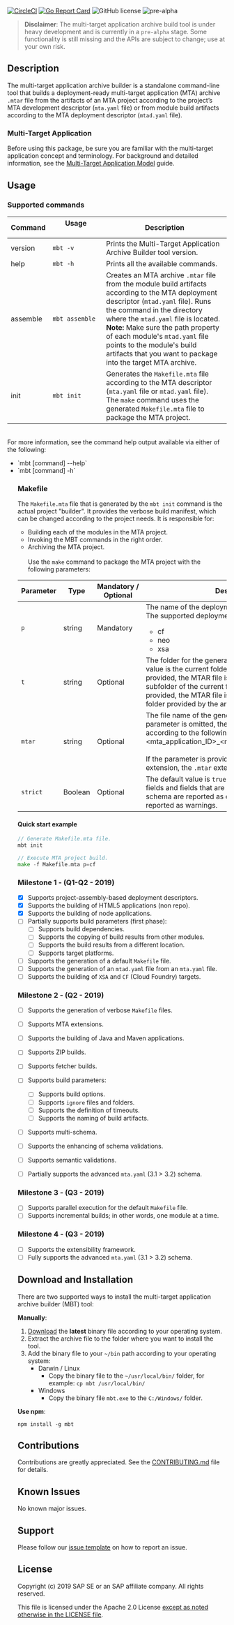 [![CircleCI](https://circleci.com/gh/SAP/cloud-mta-build-tool.svg?style=svg&circle-token=ecedd1dce3592adcd72ee4c61481972c32dcfad7)](https://circleci.com/gh/SAP/cloud-mta-build-tool)
[![Go Report Card](https://goreportcard.com/badge/github.com/SAP/cloud-mta-build-tool)](https://goreportcard.com/report/github.com/SAP/cloud-mta-build-tool)
![GitHub license](https://img.shields.io/badge/license-Apache_2.0-blue.svg)
![pre-alpha](https://img.shields.io/badge/Release-pre--alpha-orange.svg)

> <b>Disclaimer</b>: The multi-target application archive build tool is under heavy development and is currently in a `pre-alpha` stage.
                   Some functionality is still missing and the APIs are subject to change; use at your own risk.



## Description

The multi-target application archive builder is a standalone command-line tool that builds a deployment-ready
multi-target application (MTA) archive `.mtar` file from the artifacts of an MTA project according to the project’s MTA
development descriptor (`mta.yaml` file) or from module build artifacts according to the MTA deployment descriptor (`mtad.yaml` file).

### Multi-Target Application

Before using this package, be sure you are familiar with the multi-target application concept and terminology.
For background and detailed information, see the [Multi-Target Application Model](https://www.sap.com/documents/2016/06/e2f618e4-757c-0010-82c7-eda71af511fa.html) guide.                   

## Usage

### Supported commands

| Command | Usage &nbsp;&nbsp;&nbsp;&nbsp;&nbsp;&nbsp;&nbsp;&nbsp;&nbsp;&nbsp;&nbsp;&nbsp;&nbsp;&nbsp;&nbsp;&nbsp;&nbsp;&nbsp;&nbsp;&nbsp;&nbsp;&nbsp;&nbsp;&nbsp;       | Description                                                    
| ------  | --------       |  ----------                                                    
| version | `mbt -v`     | Prints the Multi-Target Application Archive Builder tool version.                                        | x
| help    | `mbt -h`     | Prints all the available commands.                             
| assemble    | `mbt assemble`     | Creates an MTA archive `.mtar` file from the module build artifacts according to the MTA deployment descriptor (`mtad.yaml` file). Runs the command in the directory where the `mtad.yaml` file is located. **Note:** Make sure the path property of each module's `mtad.yaml` file points to the module's build artifacts that you want to package into the target MTA archive. 
| init    | `mbt init`     | Generates the `Makefile.mta` file according to the MTA descriptor (`mta.yaml` file or `mtad.yaml` file). <br> The `make` command uses the generated `Makefile.mta` file to package the MTA project. 
<br>
For more information, see the command help output available via either of the following: <ul><li>`mbt [command] --help` <li>`mbt [command] -h`

### Makefile
The `Makefile.mta` file that is generated by the `mbt init` command is the actual project "builder". It provides the verbose build manifest, which can be changed according to the project needs. It is responsible for:
- Building each of the modules in the MTA project.
- Invoking the MBT commands in the right order.
- Archiving the MTA project.<br><br>
Use the `make` command to package the MTA project with the following parameters:



| Parameter        | Type | Mandatory&nbsp;/<br>Optional        | Description                 | Examples&nbsp;&nbsp;&nbsp;&nbsp;&nbsp;&nbsp;&nbsp;&nbsp;&nbsp;&nbsp;&nbsp;&nbsp;&nbsp;&nbsp;&nbsp;&nbsp;&nbsp;&nbsp;&nbsp;&nbsp;&nbsp;&nbsp;&nbsp;&nbsp;&nbsp;&nbsp;&nbsp;&nbsp;&nbsp;&nbsp;&nbsp;&nbsp;&nbsp;&nbsp;&nbsp;&nbsp;&nbsp;&nbsp;&nbsp;&nbsp;&nbsp;&nbsp;&nbsp;&nbsp;&nbsp;&nbsp;&nbsp;&nbsp;&nbsp;&nbsp;&nbsp;&nbsp;&nbsp;&nbsp;&nbsp;&nbsp;&nbsp;&nbsp;    
| -----------  | ------ | -------       |  ----------                              |  --------------------------------------
| `p`  | string     | Mandatory     | The name of the deployment platform. <br>The supported deployment platforms are: <ul><li>cf <li>neo<li>xsa                                      |`make -f Makefile.mta p=cf`
| `t`    | string     | Optional  | The folder for the generated MTAR file. The default value is the current folder. If this parameter is not provided, the MTAR file is saved in the `mta_archives` subfolder of the current folder. If the parameter is provided, the MTAR file is saved in the root of the folder provided by the argument.                              | `make -f Makefile.mta p=cf t=C:\temp`
| `mtar`    | string     |   Optional  | The file name of the generated archive file. If this parameter is omitted, the file name is created according to the following naming convention: <br> <mta_application_ID>_<mta_application_version>.mtar <br><br> If the parameter is provided, but does not include an extension, the `.mtar` extension is added. | `make -f Makefile.mta p=cf mtar=myMta`<br><br> `make -f Makefile.mta p=cf mtar=myMta.mtar`
| `strict`    | Boolean     | Optional    | The default value is `true`. If set to `true`, the duplicated fields and fields that are not defined in the `mta.yaml` schema are reported as errors. If set to `false`, they are reported as warnings. | `make -f Makefile.mta p=cf strict=false`


#### Quick start example

```go
// Generate Makefile.mta file.
mbt init 

// Execute MTA project build.
make -f Makefile.mta p=cf

```


### Milestone 1  - (Q1-Q2 - 2019)

 - [x] Supports project-assembly-based deployment descriptors.
 - [x] Supports the building of HTML5 applications (non repo).
 - [x] Supports the building of node applications.
 - [ ] Partially supports build parameters (first phase):
    - [ ] Supports build dependencies.
    - [ ] Supports the copying of build results from other modules.
    - [ ] Supports the build results from a different location.
    - [ ] Supports target platforms.
 - [ ] Supports the generation of a default `Makefile` file.
 - [ ] Supports the generation of an `mtad.yaml` file from an `mta.yaml` file.
 - [ ] Supports the building of `XSA` and `CF` (Cloud Foundry) targets.

### Milestone 2 - (Q2 - 2019)

  - [ ] Supports the generation of verbose `Makefile` files.
  - [ ] Supports MTA extensions.
  - [ ] Supports the building of Java and Maven applications.
  - [ ] Supports ZIP builds.
  - [ ] Supports fetcher builds.
  - [ ] Supports build parameters:
    - [ ] Supports build options.
    - [ ] Supports `ignore` files and folders.
    - [ ] Supports the definition of timeouts.
    - [ ] Supports the naming of build artifacts.
  - [ ] Supports multi-schema.
  - [ ] Supports the enhancing of schema validations.
  - [ ] Supports semantic validations.
  - [ ] Partially supports the advanced `mta.yaml` (3.1 > 3.2) schema.


 ### Milestone 3 - (Q3 - 2019)

  - [ ] Supports parallel execution for the default `Makefile` file.
  - [ ] Supports incremental builds; in other words, one module at a time.

 ### Milestone 4 - (Q3 - 2019)

 - [ ] Supports the extensibility framework.
 - [ ] Fully supports the advanced `mta.yaml` (3.1 > 3.2) schema.

## Download and Installation

 There are two supported ways to install the multi-target application archive builder (MBT) tool:

 **Manually**:
  1. [Download](https://github.com/SAP/cloud-mta-build-tool/releases) the **latest** binary file according to your operating system.
  2. Extract the archive file to the folder where you want to install the tool.
  3. Add the binary file to your `~/bin` path according to your operating system:     
        - Darwin / Linux
          - Copy the binary file to the `~/usr/local/bin/` folder, for example: `cp mbt /usr/local/bin/`
        - Windows
          -  Copy the binary file `mbt.exe` to the `C:/Windows/` folder.

**Use npm**:
```
npm install -g mbt
```

## Contributions

Contributions are greatly appreciated.
See the [CONTRIBUTING.md](./.github/CONTRIBUTING.md) file for details.

## Known Issues

No known major issues.

## Support

Please follow our [issue template](https://github.com/SAP/cloud-mta-build-tool/issues/new/choose) on how to report an issue.

 ## License

Copyright (c) 2019 SAP SE or an SAP affiliate company. All rights reserved.

This file is licensed under the Apache 2.0 License [except as noted otherwise in the LICENSE file](/LICENSE).
